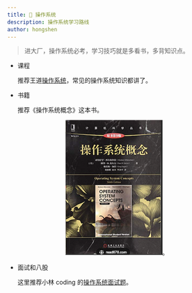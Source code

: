 ```yaml
---
title: 💾 操作系统
description: 操作系统学习路线
author: hongshen
---
```


> 进大厂，操作系统必考，学习技巧就是多看书，多背知识点。

- 课程

  推荐王道[操作系统](https://www.bilibili.com/video/BV1YE411D7nH/?spm_id_from=333.337.search-card.all.click&vd_source=04683f9ad448ee89bbe44be5d8abd459)，常见的操作系统知识都讲了。

- 书籍

  推荐《操作系统概念》这本书。

<div align="center">

![计算机网络自顶向下](../../../../assets/operating_system_concepts.png)。

</div>

- 面试和八股

  这里推荐小林 coding 的[操作系统面试题](https://xiaolincoding.com/os/)。




